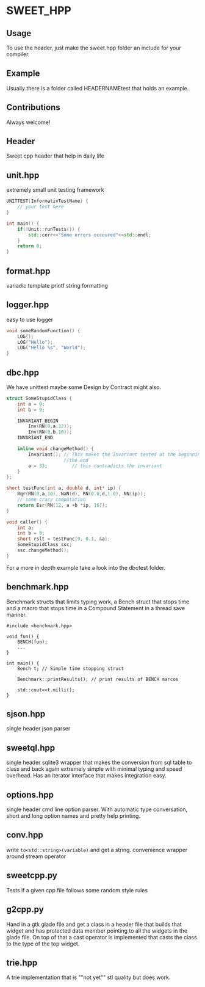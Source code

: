 SWEET_HPP
=========

Usage
-----
To use the header, just make the sweet.hpp folder an include for your compiler.

Example
------
Usually there is a folder called HEADERNAMEtest that holds an example. 

Contributions
--------
Always welcome!

Header
--------

Sweet cpp header that help in daily life

unit.hpp
--------
 extremely small unit testing framework 

```C++
UNITTEST(InformativTestName) {
	// your test here
}

int main() {
	if(!Unit::runTests()) {
		std::cerr<<"Some errors occoured"<<std::endl;
	}
	return 0;
}
```

 format.hpp
------------

 variadic template printf string formatting 

logger.hpp 
------------ 

easy to use logger
```C++
void someRandomFunction() {
	LOG();
	LOG("Hello");
	LOG("Hello %s", "World");
}
```

dbc.hpp
---------

We have unittest maybe some Design by Contract might also.

```C++
struct SomeStupidClass {
	int a = 0;
	int b = 9;

	INVARIANT_BEGIN
		Inv(RN(0,a,32));
		Inv(RN(0,b,10));
	INVARIANT_END

	inline void changeMethod() {
		Invariant(); // This makes the Invariant tested at the beginning and
					 //the end
		a = 33;		 	// this contradicts the invariant
	}
};

short testFunc(int a, double d, int* ip) {
	Rqr(RN(0,a,10), NaN(d), RN(0.0,d,1.0), NN(ip));
	// some cracy computation
	return Esr(RN(12, a +b *ip, 16));
}

void caller() {
	int a;
	int b = 9;
	short rslt = testFunc(9, 0.1, &a);
	SomeStupidClass ssc;
	ssc.changeMethod();
}
```
For a more in depth example take a look into the dbctest folder.


benchmark.hpp
---------

Benchmark structs that limits typing work, a Bench struct that stops time and
a macro that stops time in a Compound Statement in a thread save manner.
```
#include <benchmark.hpp>

void fun() {
	BENCH(fun);
	...
}

int main() {
	Bench t; // Simple time stopping struct

	Benchmark::printResults(); // print results of BENCH marcos

	std::cout<<t.milli();
}
```

sjson.hpp
---------

single header json parser

sweetql.hpp
---------

single header sqlite3 wrapper that makes the conversion from sql table to
class and back again extremely simple with minimal typing and speed overhead.
Has an iterator interface that makes integration easy.

options.hpp
---------

single header cmd line option parser. With automatic type conversation, short
and long option names and pretty help printing.

conv.hpp
---------

write `to<std::string>(variable)` and get a string. convenience wrapper around
stream operator

sweetcpp.py
---------

Tests if a given cpp file follows some random style rules

g2cpp.py
---------

Hand in a gtk glade file and get a class in a header file that builds that
widget and has protected data member pointing to all the widgets in the glade
file. On top of that a cast operator is implemented that casts the class to
the type of the top widget. 

trie.hpp
---------

A trie implementation that is ""not yet"" stl quality but does work.
